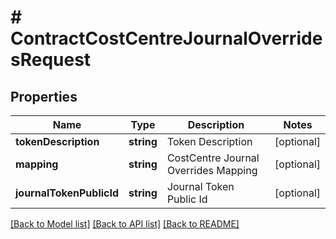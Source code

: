 # # ContractCostCentreJournalOverridesRequest

## Properties

Name | Type | Description | Notes
------------ | ------------- | ------------- | -------------
**tokenDescription** | **string** | Token Description | [optional]
**mapping** | **string** | CostCentre Journal Overrides Mapping | [optional]
**journalTokenPublicId** | **string** | Journal Token Public Id | [optional]

[[Back to Model list]](../../README.md#models) [[Back to API list]](../../README.md#endpoints) [[Back to README]](../../README.md)
